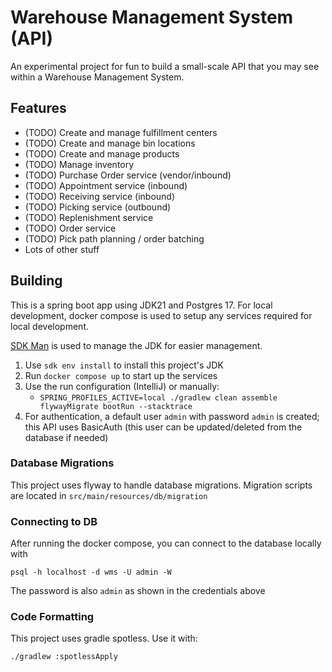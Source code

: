 # Warehouse Management System (API)
An experimental project for fun to build a small-scale API that you may see within a Warehouse Management System.

## Features
* (TODO) Create and manage fulfillment centers
* (TODO) Create and manage bin locations
* (TODO) Create and manage products
* (TODO) Manage inventory
* (TODO) Purchase Order service (vendor/inbound)
* (TODO) Appointment service (inbound)
* (TODO) Receiving service (inbound)
* (TODO) Picking service (outbound)
* (TODO) Replenishment service
* (TODO) Order service
* (TODO) Pick path planning / order batching
* Lots of other stuff

## Building
This is a spring boot app using JDK21 and Postgres 17. For local development, docker compose is used to setup any services required for local development.

[SDK Man](https://sdkman.io/) is used to manage the JDK for easier management.

1. Use `sdk env install` to install this project's JDK
2. Run `docker compose up` to start up the services
3. Use the run configuration (IntelliJ) or manually:
    * `SPRING_PROFILES_ACTIVE=local ./gradlew clean assemble flywayMigrate bootRun --stacktrace`
4. For authentication, a default user `admin` with password `admin` is created; this API uses BasicAuth (this user can be updated/deleted from the database if needed)

### Database Migrations
This project uses flyway to handle database migrations. Migration scripts are located in `src/main/resources/db/migration`

### Connecting to DB
After running the docker compose, you can connect to the database locally with
```
psql -h localhost -d wms -U admin -W
```
The password is also `admin` as shown in the credentials above

### Code Formatting
This project uses gradle spotless. Use it with:
```text
./gradlew :spotlessApply
```